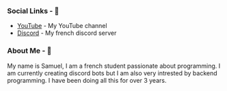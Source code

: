 ### Social Links - 🔗
- [YouTube](http://sam-dev.tk/) - My YouTube channel
- [Discord](http://sam-dev.tk/discord) - My french discord server

### About Me - 👤
My name is Samuel, I am a french student passionate about programming. I am currently creating discord bots but I am also very intrested by backend programming. I have been doing all this for over 3 years.

<!--
**CallMeMrSam/CallMeMrSam** is a ✨ _special_ ✨ repository because its `README.md` (this file) appears on your GitHub profile.

Here are some ideas to get you started:

- 🔭 I’m currently working on ...
- 🌱 I’m currently learning ...
- 👯 I’m looking to collaborate on ...
- 🤔 I’m looking for help with ...
- 💬 Ask me about ...
- 📫 How to reach me: ...
- 😄 Pronouns: ...
- ⚡ Fun fact: ...
-->
